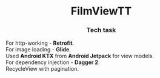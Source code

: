 <h1 align="center">FilmViewTT</h1>
<h3 align="center">Tech task</h3>
For http-working - <b>Retrofit</b>.<br>
For image loading - <b>Glide</b>.<br>
Used <b>Android KTX</b> from <b>Android Jetpack</b> for view models.<br>
For dependency injection - <b>Dagger 2</b>.<br>
RecycleView with pagination.
